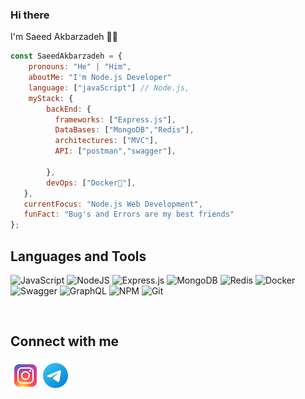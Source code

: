 ### Hi there 
I'm Saeed Akbarzadeh 👨‍💻

```javascript
const SaeedAkbarzadeh = {     
    pronouns: "He" | "Him",     
    aboutMe: "I'm Node.js Developer"
    language: ["javaScript"] // Node.js,         
    myStack: {             
        backEnd: {             
          frameworks: ["Express.js"],                   
          DataBases: ["MongoDB","Redis"],
          architectures: ["MVC"],
          API: ["postman","swagger"],
          
        },          
        devOps: ["Docker🐳"],               
   },    
   currentFocus: "Node.js Web Development",     
   funFact: "Bug's and Errors are my best friends" 
};
```

<h2>Languages and Tools</h2>

![JavaScript](https://img.shields.io/badge/javascript-%23323330.svg?style=for-the-badge&logo=javascript&logoColor=%23F7DF1E)
![NodeJS](https://img.shields.io/badge/node.js-6DA55F?style=for-the-badge&logo=node.js&logoColor=white)
![Express.js](https://img.shields.io/badge/express.js-%23404d59.svg?style=for-the-badge&logo=express&logoColor=%2361DAFB)
![MongoDB](https://img.shields.io/badge/MongoDB-%234ea94b.svg?style=for-the-badge&logo=mongodb&logoColor=white)
![Redis](https://img.shields.io/badge/redis-%23DD0031.svg?style=for-the-badge&logo=redis&logoColor=white)
![Docker](https://img.shields.io/badge/docker-%230db7ed.svg?style=for-the-badge&logo=docker&logoColor=white)
![Swagger](https://img.shields.io/badge/-Swagger-%23Clojure?style=for-the-badge&logo=swagger&logoColor=white)
![GraphQL](https://img.shields.io/badge/-GraphQL-E10098?style=for-the-badge&logo=graphql&logoColor=white)
![NPM](https://img.shields.io/badge/NPM-%23CB3837.svg?style=for-the-badge&logo=npm&logoColor=white)
![Git](https://img.shields.io/badge/git-%23F05033.svg?style=for-the-badge&logo=git&logoColor=white)

</br>

<h2> Connect with me </h2>
<a href="https://instagram.com/saeed_arh" ><img  align="left" src="https://github.com/saeed-arh/saeed-arh/blob/main/icons8-instagram-48.png?raw=true"/></a>
<a href="https://t.me/saeed_arh" align="left"><img align="left" src="https://github.com/saeed-arh/saeed-arh/blob/main/icons8-telegram-48.png?raw=true"/></a>
